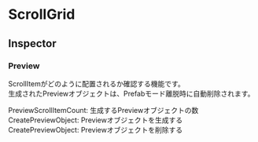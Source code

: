 # ScrollGrid

## Inspector

### Preview

ScrollItemがどのように配置されるか確認する機能です。  
生成されたPreviewオブジェクトは、Prefabモード離脱時に自動削除されます。

PreviewScrollItemCount: 生成するPreviewオブジェクトの数  
CreatePreviewObject: Previewオブジェクトを生成する  
CreatePreviewObject: Previewオブジェクトを削除する
